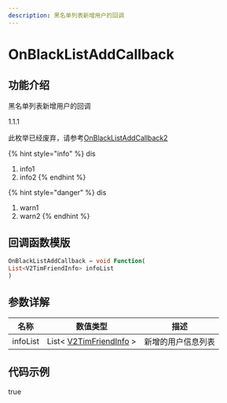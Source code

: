 ```yaml
---
description: 黑名单列表新增用户的回调
---
```


# OnBlackListAddCallback

## 功能介绍

黑名单列表新增用户的回调

1.1.1

此枚举已经废弃，请参考[OnBlackListAddCallback2]()


{% hint style="info" %}
dis
1. info1
2. info2
{% endhint %}



{% hint style="danger" %}
dis
1. warn1
2. warn2
{% endhint %}


## 回调函数模版

```dart
OnBlackListAddCallback = void Function(
List<V2TimFriendInfo> infoList
)
```

## 参数详解


| 名称 | 数值类型 | 描述 |
| ---- | -------- | ---- |
| infoList | List< [V2TimFriendInfo]() > | 新增的用户信息列表 |


## 代码示例

true
